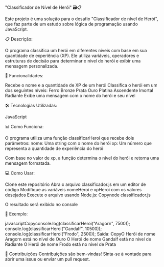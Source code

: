 "Classificador de Nível de Herói"   🗃️📋

Este projeto é uma solução para o desafio "Classificador de nível de Herói", que faz parte de um estudo sobre lógica de programação usando JavaScript.


📋 Descrição:

O programa classifica um herói em diferentes níveis com base em sua quantidade de experiência (XP). Ele utiliza variáveis, operadores e estruturas de decisão para determinar o nível do herói e exibir uma mensagem personalizada.


🚀 Funcionalidades:

Recebe o nome e a quantidade de XP de um herói
Classifica o herói em um dos seguintes níveis:
Ferro
Bronze
Prata
Ouro
Platina
Ascendente
Imortal
Radiante
Exibe uma mensagem com o nome do herói e seu nível

🛠️ Tecnologias Utilizadas:

JavaScript


📊 Como Funciona:

O programa utiliza uma função classificarHeroi que recebe dois parâmetros:
nome: Uma string com o nome do herói
xp: Um número que representa a quantidade de experiência do herói

Com base no valor de xp, a função determina o nível do herói e retorna uma mensagem formatada.


💻 Como Usar:

Clone este repositório
Abra o arquivo classificador.js em um editor de código
Modifique as variáveis nomeHeroi e xpHeroi com os valores desejados
Execute o arquivo usando Node.js:
Copynode classificador.js

O resultado será exibido no console


📝 Exemplo:

javascriptCopyconsole.log(classificarHeroi("Aragorn", 7500));
console.log(classificarHeroi("Gandalf", 10500));
console.log(classificarHeroi("Frodo", 2500));
Saída:
CopyO Herói de nome Aragorn está no nível de Ouro
O Herói de nome Gandalf está no nível de Radiante
O Herói de nome Frodo está no nível de Prata


🤝 Contribuições
Contribuições são bem-vindas! Sinta-se à vontade para abrir uma issue ou enviar um pull request.
